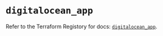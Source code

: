 # `digitalocean_app`

Refer to the Terraform Registory for docs: [`digitalocean_app`](https://registry.terraform.io/providers/digitalocean/digitalocean/2.31.0/docs/resources/app).
